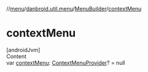 //[menu](../../index.md)/[danbroid.util.menu](../index.md)/[MenuBuilder](index.md)/[contextMenu](context-menu.md)



# contextMenu  
[androidJvm]  
Content  
var [contextMenu](context-menu.md): [ContextMenuProvider](../index.md#%5Bdanbroid.util.menu%2FContextMenuProvider%2F%2F%2FPointingToDeclaration%2F%5D%2FClasslikes%2F1006983377)? = null  



